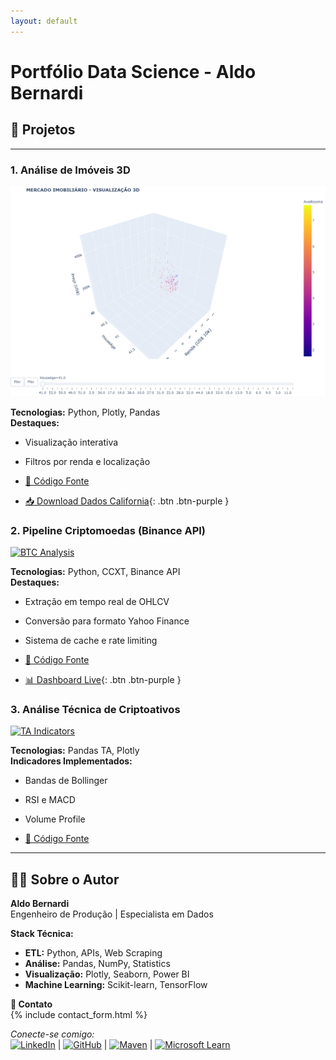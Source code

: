 ```yaml
---
layout: default
---
```


<link rel="icon" href="{{ '/_includes/favicon.ico' | relative_url }}">

# Portfólio Data Science - Aldo Bernardi

## 🚀 Projetos
---
### 1. Análise de Imóveis 3D
[![Preview](01_California_Housing/assets/images/preview_3d.png)](01_California_Housing/assets/3d_imoveis.html)

**Tecnologias:** Python, Plotly, Pandas  
**Destaques:**  
- Visualização interativa  
- Filtros por renda e localização  

- [📁 Código Fonte](https://github.com/aldber/DataScience-Portfolio/tree/main/notebooks)
- [📥 Download Dados California](01_California_Housing/data/california_housing.csv){: .btn .btn-purple }

### 2. Pipeline Criptomoedas (Binance API)
[![BTC Analysis](02_Crypto_Analysis/assets/binance_api_preview.png)](02_Crypto_Analysis/assets/crypto_dashboard.html)

**Tecnologias:** Python, CCXT, Binance API  
**Destaques:**
- Extração em tempo real de OHLCV
- Conversão para formato Yahoo Finance
- Sistema de cache e rate limiting

- [📁 Código Fonte](02_Crypto_Analysis/notebooks/binance_data_pipeline.ipynb)
- [📊 Dashboard Live](02_Crypto_Analysis/assets/crypto_dashboard.html){: .btn .btn-purple }

### 3. Análise Técnica de Criptoativos
[![TA Indicators](03_Crypto_TA/assets/ta_indicators.png)](03_Crypto_TA/assets/technical_analysis.html)

**Tecnologias:** Pandas TA, Plotly  
**Indicadores Implementados:**
- Bandas de Bollinger
- RSI e MACD
- Volume Profile

- [📁 Código Fonte](03_Crypto_TA/notebooks/technical_analysis.ipynb)

---
## 👨‍💻 Sobre o Autor
**Aldo Bernardi**  
Engenheiro de Produção | Especialista em Dados  

**Stack Técnica:**  
- <i class="fas fa-database"></i> **ETL:** Python, APIs, Web Scraping  
- <i class="fas fa-chart-line"></i> **Análise:** Pandas, NumPy, Statistics  
- <i class="fas fa-project-diagram"></i> **Visualização:** Plotly, Seaborn, Power BI  
- <i class="fas fa-brain"></i> **Machine Learning:** Scikit-learn, TensorFlow  

**📩 Contato**  
{% include contact_form.html %}

*Conecte-se comigo:*  
[![LinkedIn](https://img.shields.io/badge/LinkedIn-0077B5?style=flat&logo=linkedin)](https://linkedin.com/in/aldo-bernardi/) | 
[![GitHub](https://img.shields.io/badge/GitHub-181717?style=flat&logo=github)](https://github.com/aldber) | 
[![Maven](https://img.shields.io/badge/Maven-00A3E0?style=flat&logo=databricks)](https://mavenanalytics.io/profile/3831d340-70a1-70d5-9e73-7070b65b6224) | 
[![Microsoft Learn](https://img.shields.io/badge/MS_Learn-5E5E5E?style=flat&logo=microsoft)](https://learn.microsoft.com/pt-br/users/aldobernardi-7398/)